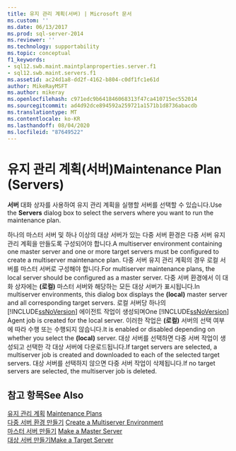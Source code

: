 ```yaml
---
title: 유지 관리 계획(서버) | Microsoft 문서
ms.custom: ''
ms.date: 06/13/2017
ms.prod: sql-server-2014
ms.reviewer: ''
ms.technology: supportability
ms.topic: conceptual
f1_keywords:
- sql12.swb.maint.maintplanproperties.server.f1
- sql12.swb.maint.servers.f1
ms.assetid: ac24d1a8-dd2f-4162-b804-c0df1fc1e61d
author: MikeRayMSFT
ms.author: mikeray
ms.openlocfilehash: c971edc9b641846068313f47ca410715ec552014
ms.sourcegitcommit: ad4d92dce894592a259721a1571b1d8736abacdb
ms.translationtype: MT
ms.contentlocale: ko-KR
ms.lasthandoff: 08/04/2020
ms.locfileid: "87649522"
---
```

# <a name="maintenance-plan-servers"></a><span data-ttu-id="c1dfd-102">유지 관리 계획(서버)</span><span class="sxs-lookup"><span data-stu-id="c1dfd-102">Maintenance Plan (Servers)</span></span>
  <span data-ttu-id="c1dfd-103">**서버** 대화 상자를 사용하여 유지 관리 계획을 실행할 서버를 선택할 수 있습니다.</span><span class="sxs-lookup"><span data-stu-id="c1dfd-103">Use the **Servers** dialog box to select the servers where you want to run the maintenance plan.</span></span>  
  
 <span data-ttu-id="c1dfd-104">하나의 마스터 서버 및 하나 이상의 대상 서버가 있는 다중 서버 환경은 다중 서버 유지 관리 계획을 만들도록 구성되어야 합니다.</span><span class="sxs-lookup"><span data-stu-id="c1dfd-104">A multiserver environment containing one master server and one or more target servers must be configured to create a multiserver maintenance plan.</span></span> <span data-ttu-id="c1dfd-105">다중 서버 유지 관리 계획의 경우 로컬 서버를 마스터 서버로 구성해야 합니다.</span><span class="sxs-lookup"><span data-stu-id="c1dfd-105">For multiserver maintenance plans, the local server should be configured as a master server.</span></span> <span data-ttu-id="c1dfd-106">다중 서버 환경에서 이 대화 상자에는 **(로컬)** 마스터 서버와 해당하는 모든 대상 서버가 표시됩니다.</span><span class="sxs-lookup"><span data-stu-id="c1dfd-106">In multiserver environments, this dialog box displays the **(local)** master server and all corresponding target servers.</span></span> <span data-ttu-id="c1dfd-107">로컬 서버당 하나의 [!INCLUDE[ssNoVersion](../../includes/ssnoversion-md.md)] 에이전트 작업이 생성되며</span><span class="sxs-lookup"><span data-stu-id="c1dfd-107">One [!INCLUDE[ssNoVersion](../../includes/ssnoversion-md.md)] Agent job is created for the local server.</span></span> <span data-ttu-id="c1dfd-108">이러한 작업은 **(로컬)** 서버의 선택 여부에 따라 수행 또는 수행되지 않습니다.</span><span class="sxs-lookup"><span data-stu-id="c1dfd-108">It is enabled or disabled depending on whether you select the **(local)** server.</span></span> <span data-ttu-id="c1dfd-109">대상 서버를 선택하면 다중 서버 작업이 생성되고 선택한 각 대상 서버에 다운로드됩니다.</span><span class="sxs-lookup"><span data-stu-id="c1dfd-109">If target servers are selected, a multiserver job is created and downloaded to each of the selected target servers.</span></span> <span data-ttu-id="c1dfd-110">대상 서버를 선택하지 않으면 다중 서버 작업이 삭제됩니다.</span><span class="sxs-lookup"><span data-stu-id="c1dfd-110">If no target servers are selected, the multiserver job is deleted.</span></span>  
  
## <a name="see-also"></a><span data-ttu-id="c1dfd-111">참고 항목</span><span class="sxs-lookup"><span data-stu-id="c1dfd-111">See Also</span></span>  
 <span data-ttu-id="c1dfd-112">[유지 관리 계획](maintenance-plans.md) </span><span class="sxs-lookup"><span data-stu-id="c1dfd-112">[Maintenance Plans](maintenance-plans.md) </span></span>  
 <span data-ttu-id="c1dfd-113">[다중 서버 환경 만들기](../../ssms/agent/create-a-multiserver-environment.md) </span><span class="sxs-lookup"><span data-stu-id="c1dfd-113">[Create a Multiserver Environment](../../ssms/agent/create-a-multiserver-environment.md) </span></span>  
 <span data-ttu-id="c1dfd-114">[마스터 서버 만들기](../../ssms/agent/make-a-master-server.md) </span><span class="sxs-lookup"><span data-stu-id="c1dfd-114">[Make a Master Server](../../ssms/agent/make-a-master-server.md) </span></span>  
 [<span data-ttu-id="c1dfd-115">대상 서버 만들기</span><span class="sxs-lookup"><span data-stu-id="c1dfd-115">Make a Target Server</span></span>](../../ssms/agent/make-a-target-server.md)  
  
  
